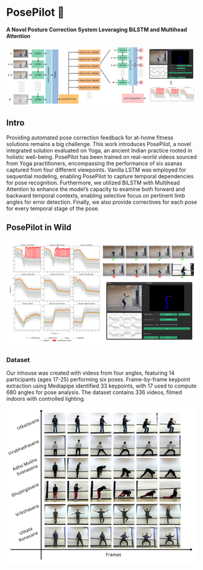 # PosePilot 🧘

#### A Novel Posture Correction System Leveraging BiLSTM and Multihead Attention

![posepilot pipeline](./assets/PosePilot-Pipeline.png)

## Intro

Providing automated pose correction feedback for
at-home fitness solutions remains a big challenge. This work
introduces PosePilot, a novel integrated solution evaluated on
Yoga, an ancient Indian practice rooted in holistic well-being.
PosePilot has been trained on real-world videos sourced from
Yoga practitioners, encompassing the performance of six asanas
captured from four different viewpoints. Vanilla LSTM was
employed for sequential modeling, enabling PosePilot to capture
temporal dependencies for pose recognition. Furthermore, we utilized BiLSTM with Multihead Attention to enhance the model’s
capacity to examine both forward and backward temporal contexts, enabling selective focus on pertinent limb angles for error
detection. Finally, we also provide correctives for each pose for
every temporal stage of the pose.

## PosePilot in Wild

![](./assets/False1.png)

### Dataset

Our inhouse was created with videos from four angles, featuring 14 participants (ages 17-25) performing six poses. Frame-by-frame keypoint extraction using Mediapipe identified 33 keypoints, with 17 used to compute 680 angles for pose analysis. The dataset contains 336 videos, filmed indoors with controlled lighting.

![dataset](./assets/Dataset.png)

